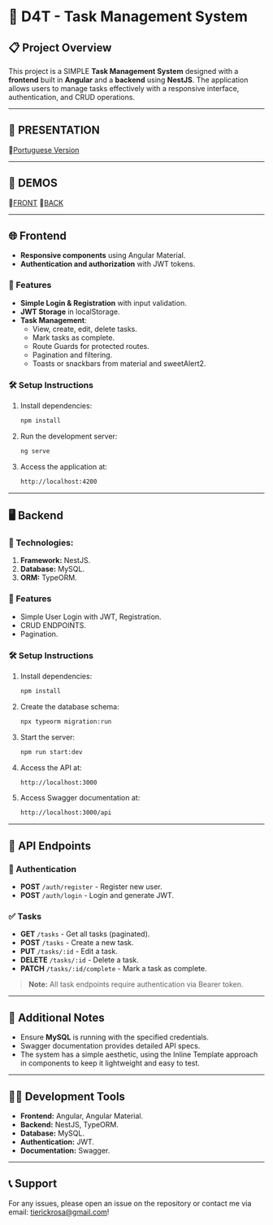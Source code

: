 # 🚀 D4T - Task Management System

## 📋 Project Overview

This project is a SIMPLE **Task Management System** designed with a **frontend** built in **Angular** and a **backend** using **NestJS**. The application allows users to manage tasks effectively with a responsive interface, authentication, and CRUD operations.

---

## 👀 PRESENTATION
📌[Portuguese Version](https://youtu.be/PYJ2_EupL84)

---

## 🌱 DEMOS
📌[FRONT](https://d4t-task-manager.onrender.com/api)
📌[BACK](https://d4t-task-manager-b03957eis-erick-rosas-projects.vercel.app)

---
## 🌐 Frontend

- **Responsive components** using Angular Material.
- **Authentication and authorization** with JWT tokens.

### 🔧 Features
- **Simple Login & Registration** with input validation.
- **JWT Storage** in localStorage.
- **Task Management**:
  - View, create, edit, delete tasks.
  - Mark tasks as complete.
  - Route Guards for protected routes.
  - Pagination and filtering.
  - Toasts or snackbars from material and sweetAlert2.

### 🛠️ Setup Instructions
1. Install dependencies:
   ```bash
   npm install
   ```
2. Run the development server:
   ```bash
   ng serve
   ```
3. Access the application at:
   ```bash
   http://localhost:4200
   ```

---

## 🖥️ Backend

### 📜 Technologies:
1. **Framework:** NestJS.
2. **Database:** MySQL.
3. **ORM:** TypeORM.

### 🔧 Features
  - Simple User Login with JWT, Registration.
  - CRUD ENDPOINTS.
  - Pagination.

### 🛠️ Setup Instructions
1. Install dependencies:
   ```bash
   npm install
   ```
2. Create the database schema:
   ```bash
   npx typeorm migration:run
   ```
3. Start the server:
   ```bash
   npm run start:dev
   ```
4. Access the API at:
   ```bash
   http://localhost:3000
   ```
5. Access Swagger documentation at:
   ```bash
   http://localhost:3000/api
   ```

---

## 🔗 API Endpoints

### 🔐 Authentication
- **POST** `/auth/register` - Register new user.
- **POST** `/auth/login` - Login and generate JWT.

### ✅ Tasks
- **GET** `/tasks` - Get all tasks (paginated).
- **POST** `/tasks` - Create a new task.
- **PUT** `/tasks/:id` - Edit a task.
- **DELETE** `/tasks/:id` - Delete a task.
- **PATCH** `/tasks/:id/complete` - Mark a task as complete.

> **Note:** All task endpoints require authentication via Bearer token.

---

## 📖 Additional Notes
- Ensure **MySQL** is running with the specified credentials.
- Swagger documentation provides detailed API specs.
- The system has a simple aesthetic, using the Inline Template approach in components to keep it lightweight and easy to test.

---

## 🧑‍💻 Development Tools
- **Frontend:** Angular, Angular Material.
- **Backend:** NestJS, TypeORM.
- **Database:** MySQL.
- **Authentication:** JWT.
- **Documentation:** Swagger.

---

## 📞 Support
For any issues, please open an issue on the repository or contact me via email: tierickrosa@gmail.com!
